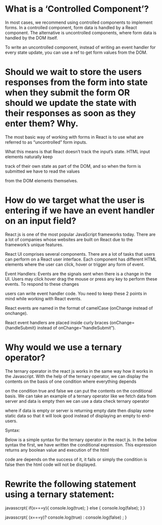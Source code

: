 # What is a ‘Controlled Component’?

In most cases, we recommend using controlled components to implement forms. In a controlled
component, form data is handled by a React component. The alternative is uncontrolled 
components, where form data is handled by the DOM itself.

To write an uncontrolled component, instead of writing an event handler for every state
update, you can use a ref to get form values from the DOM.


# Should we wait to store the users responses from the form into state when they submit the form OR should we update the state with their responses as soon as they enter them? Why.

The most basic way of working with forms in React is to use what are referred to as “uncontrolled” form inputs.

What this means is that React doesn’t track the input’s state. HTML input elements naturally keep 

track of their own state as part of the DOM, and so when the form is submitted we have to read the values

from the DOM elements themselves.

# How do we target what the user is entering if we have an event handler on an input field?

React js is one of the most popular JavaScript frameworks today. There are a lot of companies whose websites are built on React due to the framework’s unique features. 

React UI comprises several components. There are a lot of tasks that users can perform on a React user interface. Each component has different HTML elements where the user can click, hover or trigger any form of event.  

Event Handlers: Events are the signals sent when there is a change in the UI. Users may click hover drag the mouse or press any key to perform these events. To respond to these changes 

users can write event handler code. You need to keep these 2 points in mind while working with React events.

React events are named in the format of camelCase (onChange instead of onchange).

React event handlers are placed inside curly braces (onChange={handleSubmit} instead of onChange=”handleSubmit”).

# Why would we use a ternary operator?

The ternary operator in the react js works in the same way how it works in the Javascript. With the help of the ternary operator, we can display the contents on the basis of one condition where everything depends

on the condition true and false we can put the contents on the conditional basis. We can take an example of a ternary operator like we fetch data from server and data is empty then we can use a data check ternary operator

where if data is empty or server is returning empty date then display some static data so that it will look good instead of displaying an empty to end-users.

Syntax:

Below is a simple syntax for the ternary operator in the react js. In the below syntax the first, we have written the conditional expression. This expression returns any boolean value and execution of the html

code are depends on the success of it, it fails or simply the condition is false then the html code will not be displayed.


# Rewrite the following statement using a ternary statement:

javasscrpt{
if(x===y){
  console.log(true);
} else {
  console.log(false);
}
}





javasscrpt{
(x===y)? console.log(true) : console.log(false) ;
}

